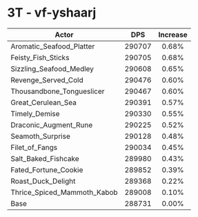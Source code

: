 # 3T - vf-yshaarj
| Actor | DPS | Increase |
|---|:---:|:---:|
|Aromatic_Seafood_Platter|290707|0.68%|
|Feisty_Fish_Sticks|290705|0.68%|
|Sizzling_Seafood_Medley|290608|0.65%|
|Revenge_Served_Cold|290476|0.60%|
|Thousandbone_Tongueslicer|290467|0.60%|
|Great_Cerulean_Sea|290391|0.57%|
|Timely_Demise|290330|0.55%|
|Draconic_Augment_Rune|290225|0.52%|
|Seamoth_Surprise|290128|0.48%|
|Filet_of_Fangs|290034|0.45%|
|Salt_Baked_Fishcake|289980|0.43%|
|Fated_Fortune_Cookie|289852|0.39%|
|Roast_Duck_Delight|289368|0.22%|
|Thrice_Spiced_Mammoth_Kabob|289008|0.10%|
|Base|288731|0.00%|
